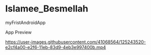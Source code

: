 
# Islamee_Besmellah
myFristAndroidApp


App Preview

https://user-images.githubusercontent.com/41068564/125243520-e2cf4a00-e2f6-11eb-83d9-4eb3e997400b.mp4



